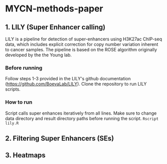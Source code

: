 # MYCN-methods-paper

## 1. LILY (Super Enhancer calling)
LILY is a pipeline for detection of super-enhancers using H3K27ac ChIP-seq data, which includes explicit correction for copy number variation inherent to cancer samples. The pipeline is based on the ROSE algorithm originally developed by the the Young lab. 

### Before running
Follow steps 1-3 provided in the LILY's github documentation (https://github.com/BoevaLab/LILY). Clone the repository to run LILY scripts.

### How to run 
Script calls super enhances iteratively from all lines. Make sure to change data directory and result directory paths before running the script.
`Rscript lily.R`

## 2. Filtering Super Enhancers (SEs)

## 3. Heatmaps

